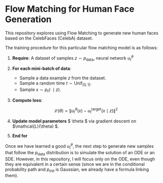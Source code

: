 # Flow Matching for Human Face Generation

This repository explores using Flow Matching to generate new human faces based on the CelebFaces (CelebA) dataset.

The training procedure for this particular flow matching model is as follows:

1. **Require**: A dataset of samples $z \sim p_{\text{data}}$, neural network $u_t^\theta$
   
2. **For each mini-batch of data**:

   - Sample a data example $z$ from the dataset.
   - Sample a random time $t \sim \text{Unif}_{[0,1]}$.
   - Sample $x \sim p_t(\cdot \mid z)$.

3. **Compute loss**:

   $$\mathcal{L}(\theta) = \left\| u_t^\theta(x) - u_t^{\text{target}}(x \mid z) \right\|^2$$

4. **Update model parameters** $ \theta $ via gradient descent on $\mathcal{L}(\theta) $.

5. **End for**


Once we have learned a good $u_t^\theta$, the next step to generate new samples that follow the $p_{\text{data}}$ distribution is to simulate the solution of an ODE or an SDE. However, in this repository, I will focus only on the ODE, even though they are equivalent in a certain sense (since we are in the conditional probability path and $p_{\text{init}}$ is Gaussian, we already have a formula linking them).

